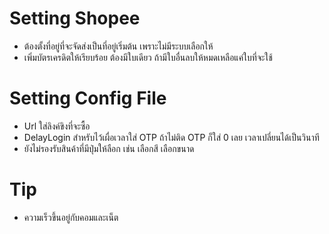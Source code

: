 # Setting Shopee
- ต้องตั้งที่อยู่ที่จะจัดส่งเป็นที่อยู่เริ่มต้น เพราะไม่มีระบบเลือกให้
- เพิ่มบัตรเครดิตให้เรียบร้อย ต้องมีใบเดียว ถ้ามีใบอื่นลบให้หมดเหลือแค่ใบที่จะใช้


# Setting Config File
- Url ใส่ลิงค์ขิงที่จะซื้อ
- DelayLogin สำหรับไว้เผื่อเวลาใส่ OTP ถ้าไม่ติด OTP ก็ใส่ 0 เลย เวลาเปลี่ยนได้เป็นวินาที
- ยังไม่รองรับสินค้าที่มีปุ่มให้ลือก เช่น เลือกสี เลือกขนาด

# Tip
- ความเร็วขึ้นอยู่กับคอมและเน็ต